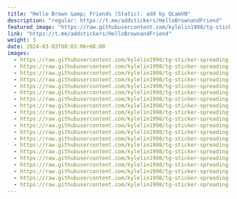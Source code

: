 ```yaml
---
title: "Hello Brown &amp; Friends (Static). add by QLamVN"
description: "regular: https://t.me/addstickers/HelloBrownandFriend"
featured_image: "https://raw.githubusercontent.com/kylelin1998/tg-sticker-spreading-worldwide-images/main/img/0ab6f88c-3500-4770-8fd7-61307237191e.jpg"
link: "https://t.me/addstickers/HelloBrownandFriend"
weight: 3
date: 2024-03-03T08:03:06+08:00
images:
  - https://raw.githubusercontent.com/kylelin1998/tg-sticker-spreading-worldwide-images/main/img/0ab6f88c-3500-4770-8fd7-61307237191e.jpg
  - https://raw.githubusercontent.com/kylelin1998/tg-sticker-spreading-worldwide-images/main/img/2124ca95-6b07-440e-a49e-6cfa2b1626e3.jpg
  - https://raw.githubusercontent.com/kylelin1998/tg-sticker-spreading-worldwide-images/main/img/70d32efc-913e-4dee-b4a3-10c85b089599.jpg
  - https://raw.githubusercontent.com/kylelin1998/tg-sticker-spreading-worldwide-images/main/img/23c98a80-d927-47d7-8adc-8dc4d89b96e2.jpg
  - https://raw.githubusercontent.com/kylelin1998/tg-sticker-spreading-worldwide-images/main/img/2c8cbf3f-1f0a-4d4c-95a0-43ac924764fa.jpg
  - https://raw.githubusercontent.com/kylelin1998/tg-sticker-spreading-worldwide-images/main/img/960922c8-b558-4d84-ba58-40dcebe27c0b.jpg
  - https://raw.githubusercontent.com/kylelin1998/tg-sticker-spreading-worldwide-images/main/img/19fa8d7d-792e-41dd-bac3-aa2b2ee9b56b.jpg
  - https://raw.githubusercontent.com/kylelin1998/tg-sticker-spreading-worldwide-images/main/img/202e5fd2-4650-4f4d-8516-9cf05ee0cd9f.jpg
  - https://raw.githubusercontent.com/kylelin1998/tg-sticker-spreading-worldwide-images/main/img/775d5e5b-71fd-4ba8-a844-696b2dd27b8f.jpg
  - https://raw.githubusercontent.com/kylelin1998/tg-sticker-spreading-worldwide-images/main/img/981b5deb-8864-44b8-998f-2386b0dcb6ac.jpg
  - https://raw.githubusercontent.com/kylelin1998/tg-sticker-spreading-worldwide-images/main/img/5bd6785c-8d0b-4b9b-80d3-9ea8a7e503c3.jpg
  - https://raw.githubusercontent.com/kylelin1998/tg-sticker-spreading-worldwide-images/main/img/4ee39a3f-594f-472f-acb4-fa4a3aa1851d.jpg
  - https://raw.githubusercontent.com/kylelin1998/tg-sticker-spreading-worldwide-images/main/img/cf49d394-da93-4442-92f0-d16f5801d0c9.jpg
  - https://raw.githubusercontent.com/kylelin1998/tg-sticker-spreading-worldwide-images/main/img/1351db3e-2440-4088-90db-985e81ca3b69.jpg
  - https://raw.githubusercontent.com/kylelin1998/tg-sticker-spreading-worldwide-images/main/img/a4964c66-8c6c-4245-a2d0-6e89560499b1.jpg
  - https://raw.githubusercontent.com/kylelin1998/tg-sticker-spreading-worldwide-images/main/img/28ca9e3d-24ce-4f7d-aed5-889639605403.jpg
  - https://raw.githubusercontent.com/kylelin1998/tg-sticker-spreading-worldwide-images/main/img/1d7bef9b-1ba0-495e-96c4-51b6d32979cb.jpg
  - https://raw.githubusercontent.com/kylelin1998/tg-sticker-spreading-worldwide-images/main/img/79cee6e7-0b4c-4ec9-a0a3-6f719f55f8b0.jpg
  - https://raw.githubusercontent.com/kylelin1998/tg-sticker-spreading-worldwide-images/main/img/14e49e0c-76a8-4806-8e40-66c2e8e8888c.jpg
  - https://raw.githubusercontent.com/kylelin1998/tg-sticker-spreading-worldwide-images/main/img/47df25f5-6a04-4f3b-bac0-689917633807.jpg
---
```

